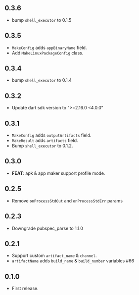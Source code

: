## 0.3.6

* bump `shell_executor` to 0.1.5

## 0.3.5

* `MakeConfig` adds `appBinaryName` field.
* Add `MakeLinuxPackageConfig` class.

## 0.3.4

* bump `shell_executor` to 0.1.4

## 0.3.2

* Update dart sdk version to ">=2.16.0 <4.0.0"

## 0.3.1

* `MakeConfig` adds `outputArtifacts` field.
* `MakeResult` adds `artifacts` field.
* Bump `shell_executor` to 0.1.2.

## 0.3.0

* **FEAT**: apk & app maker support profile mode.

## 0.2.5

* Remove `onProcessStdOut` and `onProcessStdErr` params

## 0.2.3

* Downgrade pubspec_parse to 1.1.0

## 0.2.1

* Support custom `artifact_name` & `channel`.
* `artifactName` adds `build_name` & `build_number` variables #66

## 0.1.0

* First release.
